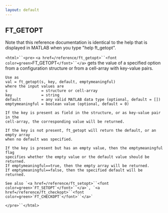 ```yaml
---
layout: default
---
```


##  FT_GETOPT

Note that this reference documentation is identical to the help that is displayed in MATLAB when you type "help ft_getopt".

`<html>``<pre>`
    `<a href=/reference/ft_getopt>``<font color=green>`FT_GETOPT`</font>``</a>` gets the value of a specified option from a configuration structure
    or from a cell-array with key-value pairs.
 
    Use as
    val = ft_getopt(s, key, default, emptymeaningful)
    where the input values are
    s               = structure or cell-array
    key             = string
    default         = any valid MATLAB data type (optional, default = [])
    emptymeaningful = boolean value (optional, default = 0)
 
    If the key is present as field in the structure, or as key-value pair in the
    cell-array, the corresponding value will be returned.
 
    If the key is not present, ft_getopt will return the default, or an empty array
    when no default was specified.
 
    If the key is present but has an empty value, then the emptymeaningful flag
    specifies whether the empty value or the default value should be returned.
    If emptymeaningful==true, then the empty array will be returned.
    If emptymeaningful==false, then the specified default will be returned.
 
    See also `<a href=/reference/ft_setopt>``<font color=green>`FT_SETOPT`</font>``</a>`, `<a href=/reference/ft_checkopt>``<font color=green>`FT_CHECKOPT`</font>``</a>`
`</pre>``</html>`

